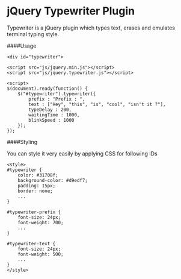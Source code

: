 jQuery Typewriter Plugin
========================

Typewriter is a jQuery plugin which types text, erases and emulates terminal typing style.

####Usage

```
<div id="typewriter">

<script src="js/jquery.min.js"></script>
<script src="js/jquery.typewriter.js"></script>

<script>
$(document).ready(function() {
    $("#typewriter").typewriter({
        prefix : "Prefix : ",
        text : ["Hey", "this", "is", "cool", "isn't it ?"],
        typeDelay : 200,
        waitingTime : 1000,
        blinkSpeed : 1000
    });
});
```
####Styling

You can style it very easily by applying CSS for following IDs

```
<style>
#typewriter {
    color: #31708f;
    background-color: #d9edf7;
    padding: 15px;
    border: none;
    ...
}

#typewriter-prefix {
    font-size: 24px;
    font-weight: 700;
    ...
}

#typewriter-text {
    font-size: 24px;
    font-weight: 500;
    ...
}
</style>
```
